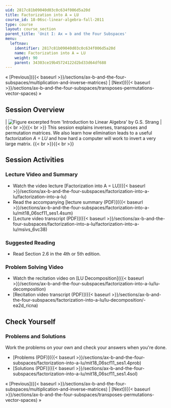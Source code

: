 ```yaml
---
uid: 2817c81b09040d03c0c634f006d5a20d
title: Factorization into A = LU
course_id: 18-06sc-linear-algebra-fall-2011
type: course
layout: course_section
parent_title: 'Unit I: Ax = b and the Four Subspaces'
menu:
  leftnav:
    identifier: 2817c81b09040d03c0c634f006d5a20d
    name: Factorization into A = LU
    weight: 90
    parent: 34303ce19b45724122d2bd33d64df688
---
```


« [Previous]({{< baseurl >}}/sections/ax-b-and-the-four-subspaces/multiplication-and-inverse-matrices) | [Next]({{< baseurl >}}/sections/ax-b-and-the-four-subspaces/transposes-permutations-vector-spaces) »

Session Overview
----------------

| ![Figure excerpted from 'Introduction to Linear Algebra' by G.S. Strang](https://open-learning-course-data-production.s3.amazonaws.com/18-06sc-linear-algebra-fall-2011/009788c94833f74f34b92430b3601cd6_1_4.jpg) |  {{< br >}}{{< br >}} This session explains inverses, transposes and permutation matrices. We also learn how elimination leads to a useful factorization _A = LU_ and how hard a computer will work to invert a very large matrix. {{< br >}}{{< br >}}  

Session Activities
------------------

### Lecture Video and Summary

*   Watch the video lecture [Factorization into A = LU]({{< baseurl >}}/sections/ax-b-and-the-four-subspaces/factorization-into-a-lu/factorization-into-a-lu)
*   Read the accompanying [lecture summary (PDF)]({{< baseurl >}}/sections/ax-b-and-the-four-subspaces/factorization-into-a-lu/mit18_06scf11_ses1.4sum)
*   [Lecture video transcript (PDF)]({{< baseurl >}}/sections/ax-b-and-the-four-subspaces/factorization-into-a-lu/factorization-into-a-lu/msivs_6vc38)

### Suggested Reading

*   Read Section 2.6 in the 4th or 5th edition.

### Problem Solving Video

*   Watch the recitation video on [LU Decomposition]({{< baseurl >}}/sections/ax-b-and-the-four-subspaces/factorization-into-a-lu/lu-decomposition)
*   [Recitation video transcript (PDF)]({{< baseurl >}}/sections/ax-b-and-the-four-subspaces/factorization-into-a-lu/lu-decomposition/-ea2d_ricna)

Check Yourself
--------------

### Problems and Solutions

Work the problems on your own and check your answers when you're done.

*   [Problems (PDF)]({{< baseurl >}}/sections/ax-b-and-the-four-subspaces/factorization-into-a-lu/mit18_06scf11_ses1.4prob)
*   [Solutions (PDF)]({{< baseurl >}}/sections/ax-b-and-the-four-subspaces/factorization-into-a-lu/mit18_06scf11_ses1.4sol)

« [Previous]({{< baseurl >}}/sections/ax-b-and-the-four-subspaces/multiplication-and-inverse-matrices) | [Next]({{< baseurl >}}/sections/ax-b-and-the-four-subspaces/transposes-permutations-vector-spaces) »